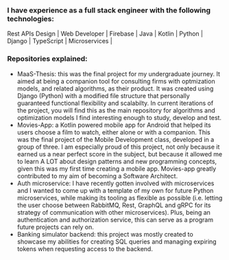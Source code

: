 ### I have experience as a full stack engineer with the following technologies:
Rest APIs Design | Web Developer | Firebase | Java | Kotlin | Python | Django | TypeScript | Microservices |

### Repositories explained:
- MaaS-Thesis: this was the final project for my undergraduate journey. It aimed at being a companion tool for consulting firms with optmization models, and related algorithms, as their product. It was created using Django (Python) with a modified file structure that personally guaranteed functional flexibility and scalabilty. In current iterations of the project, you will find this as the main repository for algorithms and optimization models I find interesting enough to study, develop and test.
- Movies-App: a Kotlin powered mobile app for Android that helped its users choose a film to watch, either alone or with a companion. This was the final project of the Mobile Development class, developed in a group of three. I am especially proud of this project, not only because it earned us a near perfect score in the subject, but because it allowed me to learn A LOT about design patterns and new programming concepts, given this was my first time creating a mobile app. Movies-app greatly contributed to my aim of becoming a Software Architect.
- Auth microservice: I have recently gotten involved with microservices and I wanted to come up with a template of my own for future Python microservices, while making its tooling as flexible as possible (i.e. letting the user choose between RabbitMQ, Rest, GraphQL and gRPC for its strategy of communication with other microservices). Plus, being an authentication and authorization service, this can serve as a program future projects can rely on.
- Banking simulator backend: this project was mostly created to showcase my abilities for creating SQL queries and managing expiring tokens when requesting access to the backend.
